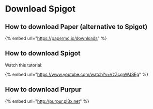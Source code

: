 # Download Spigot

## How to download Paper (alternative to Spigot)

{% embed url="https://papermc.io/downloads" %}

## How to download Spigot

Watch this tutorial:

{% embed url="https://www.youtube.com/watch?v=VzZcgnWJSEg" %}

## How to download Purpur

{% embed url="http://purpur.pl3x.net" %}



